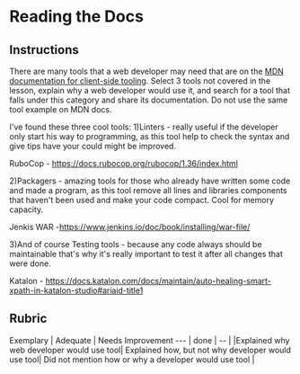# Reading the Docs

## Instructions

There are many tools that a web developer may need that are on the [MDN documentation for client-side tooling](https://developer.mozilla.org/docs/Learn/Tools_and_testing/Understanding_client-side_tools/Overview). Select 3 tools not covered in the lesson, explain why a web developer would use it, and search for a tool that falls under this category and share its documentation. Do not use the same tool example on MDN docs.


I've found these three cool tools:
1)Linters - really useful if the developer only start his way to programming, as this tool help to check the syntax and give tips have your could might be improved.

RuboCop - https://docs.rubocop.org/rubocop/1.36/index.html 

2)Packagers - amazing tools for those who already have written some code and made a program, as this tool remove all lines and libraries components that haven't been used and make your code compact. Cool for memory capacity.

Jenkis WAR -https://www.jenkins.io/doc/book/installing/war-file/

3)And of course Testing tools - because any code always should be maintainable that's why it's really important to test it after all changes that were done.

Katalon - https://docs.katalon.com/docs/maintain/auto-healing-smart-xpath-in-katalon-studio#ariaid-title1

## Rubric

Exemplary | Adequate | Needs Improvement
--- | done | -- |
|Explained why web developer would use tool| Explained how, but not why developer would use tool| Did not mention how or why a developer would use tool  |